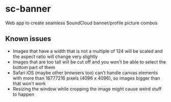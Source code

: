 # sc-banner

Web app to create seamless SoundCloud banner/profile picture combos

## Known issues

- Images that have a width that is not a multiple of 124 will be scaled and the aspect ratio will change very slightly
- Images that are too tall will be cut off and you won't be able to select the bottom part of them
- Safari iOS (maybe other browsers too) can't handle canvas elements with more than 16777216 pixels (4096 x 4096), so images bigger than that won't work
- Resizing the window while cropping the image might cause weird stuff to happen
